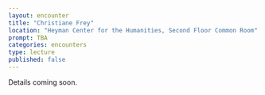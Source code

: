 ```yaml
---
layout: encounter
title: "Christiane Frey"
location: "Heyman Center for the Humanities, Second Floor Common Room"
prompt: TBA
categories: encounters
type: lecture
published: false
---
```


Details coming soon.
